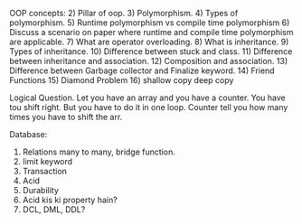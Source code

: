 OOP concepts:
2) Pillar of oop.
3) Polymorphism.
4) Types of polymorphism.
5) Runtime polymorphism vs compile time polymorphism 
6) Discuss a scenario on paper where runtime and compile time polymorphism are applicable.
7) What are operator overloading.
8) What is inheritance.
9) Types of inheritance.
10) Difference between stuck and class.
11) Difference between inheritance and association.
12) Composition and association.
13) Difference between Garbage collector and Finalize keyword.
14) Friend Functions
15) Diamond Problem 
16) shallow copy deep copy 

Logical Question.
Let you have an array and you have a counter. You have tou shift right. But you have to do it in one loop. Counter tell you how many times you have to shift the arr.

Database:
1) Relations many to many, bridge function.
2) limit keyword
3) Transaction
4) Acid
5) Durability
6) Acid kis ki property hain?
7) DCL, DML, DDL?